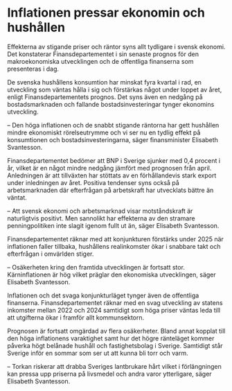 # Inflationen pressar ekonomin och hushållen

Effekterna av stigande priser och räntor syns allt tydligare i svensk ekonomi. Det konstaterar Finansdepartementet i sin senaste prognos för den makroekonomiska utvecklingen och de offentliga finanserna som presenteras i dag.

De svenska hushållens konsumtion har minskat fyra kvartal i rad, en utveckling som väntas hålla i sig och förstärkas något under loppet av året, enligt Finansdepartementets prognos. Det syns även en nedgång på bostadsmarknaden och fallande bostadsinvesteringar tynger ekonomins utveckling.

– Den höga inflationen och de snabbt stigande räntorna har gett hushållen mindre ekonomiskt rörelseutrymme och vi ser nu en tydlig effekt på konsumtionen och bostadsinvesteringarna, säger finansminister Elisabeth Svantesson.

Finansdepartementet bedömer att BNP i Sverige sjunker med 0,4 procent i år, vilket är en något mindre nedgång jämfört med prognosen från april. Anledningen är att tillväxten har stöttats av en förhållandevis stark export under inledningen av året. Positiva tendenser syns också på arbetsmarknaden där efterfrågan på arbetskraft har utvecklats bättre än väntat.

– Att svensk ekonomi och arbetsmarknad visar motståndskraft är naturligtvis positivt. Men sannolikt har effekterna av den stramare penningpolitiken inte slagit igenom fullt ut än, säger Elisabeth Svantesson.

Finansdepartementet räknar med att konjunkturen förstärks under 2025 när inflationen faller tillbaka, hushållens realinkomster ökar i snabbare takt och efterfrågan i omvärlden stiger.

– Osäkerheten kring den framtida utvecklingen är fortsatt stor. Kärninflationen är hög vilket präglar den ekonomiska utvecklingen, säger Elisabeth Svantesson.

Inflationen och det svaga konjunkturläget tynger även de offentliga finanserna. Finansdepartementet räknar med en svag utveckling av statens inkomster mellan 2022 och 2024 samtidigt som höga priser väntas leda till att utgifterna ökar i framför allt kommunsektorn.

Prognosen är fortsatt omgärdad av flera osäkerheter. Bland annat kopplat till den höga inflationens varaktighet samt hur det högre ränteläget kommer påverka högt belånade hushåll och fastighetsbolag i Sverige. Samtidigt står Sverige inför en sommar som ser ut att kunna bli torr och varm.

– Torkan riskerar att drabba Sveriges lantbrukare hårt vilket i förlängningen kan pressa upp priserna på livsmedel och andra varor ytterligare, säger Elisabeth Svantesson.
